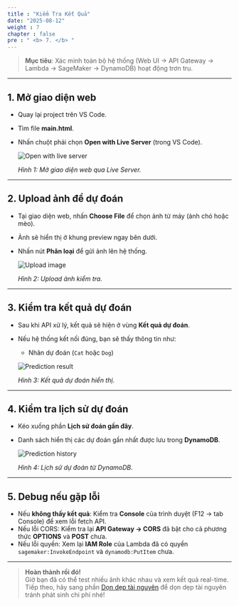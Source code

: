 ```yaml
---
title : "Kiểm Tra Kết Quả"
date: "2025-08-12"
weight : 7
chapter : false
pre : " <b> 7. </b> "
---
```


> **Mục tiêu**: Xác minh toàn bộ hệ thống (Web UI → API Gateway → Lambda → SageMaker → DynamoDB) hoạt động trơn tru.

---

## 1. Mở giao diện web

- Quay lại project trên VS Code.
- Tìm file **main.html**.
- Nhấn chuột phải chọn **Open with Live Server** (trong VS Code).

  ![Open with live server](/images/7.check/check-1.png)

  *Hình 1: Mở giao diện web qua Live Server.*

---

## 2. Upload ảnh để dự đoán

- Tại giao diện web, nhấn **Choose File** để chọn ảnh từ máy (ảnh chó hoặc mèo).
- Ảnh sẽ hiển thị ở khung preview ngay bên dưới.
- Nhấn nút **Phân loại** để gửi ảnh lên hệ thống.

  ![Upload image](/images/7.check/check-2.png)

  *Hình 2: Upload ảnh kiểm tra.*

---

## 3. Kiểm tra kết quả dự đoán

- Sau khi API xử lý, kết quả sẽ hiện ở vùng **Kết quả dự đoán**.
- Nếu hệ thống kết nối đúng, bạn sẽ thấy thông tin như:  
  - Nhãn dự đoán (`Cat` hoặc `Dog`)  

  ![Prediction result](/images/7.check/check-3.png)

  *Hình 3: Kết quả dự đoán hiển thị.*

---

## 4. Kiểm tra lịch sử dự đoán

- Kéo xuống phần **Lịch sử đoán gần đây**.
- Danh sách hiển thị các dự đoán gần nhất được lưu trong **DynamoDB**.

  ![Prediction history](/images/7.check/check-4.png)

  *Hình 4: Lịch sử dự đoán từ DynamoDB.*

---

## 5. Debug nếu gặp lỗi

- Nếu **không thấy kết quả**: Kiểm tra **Console** của trình duyệt (F12 → tab Console) để xem lỗi fetch API.
- Nếu lỗi CORS: Kiểm tra lại **API Gateway → CORS** đã bật cho cả phương thức **OPTIONS** và **POST** chưa.
- Nếu lỗi quyền: Xem lại **IAM Role** của Lambda đã có quyền `sagemaker:InvokeEndpoint` và `dynamodb:PutItem` chưa.

---

> **Hoàn thành rồi đó!**  
> Giờ bạn đã có thể test nhiều ảnh khác nhau và xem kết quả real-time. Tiếp theo, hãy sang phần [Dọn dẹp tài nguyên](/8-cleanup/) để dọn dẹp tài nguyên tránh phát sinh chi phí nhé!